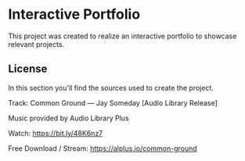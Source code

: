 # Interactive Portfolio

This project was created to realize an interactive portfolio to showcase relevant projects.

## License
In this section you'll find the sources used to create the project.

Track: Common Ground — Jay Someday [Audio Library Release]


Music provided by Audio Library Plus


Watch: https://bit.ly/48K6nz7


Free Download / Stream: https://alplus.io/common-ground


